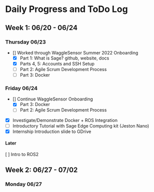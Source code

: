 # Daily Progress and ToDo Log

## Week 1: 06/20 - 06/24

### Thursday 06/23

- [] Worked through WaggleSensor Summer 2022 Onboarding
    - [x] Part 1: What is Sage? github, website, docs
    - [x] Parts 4, 5: Accounts and SSH Setup
    - [ ] Part 2: Agile Scrum Development Process
    - [ ] Part 3: Docker

### Friday 06/24

- [] Continue WaggleSensor Onboarding
    - [x] Part 3: Docker
    - [ ] Part 2: Agile Scrum Development Process
- [x] Investigate/Demonstrate Docker + ROS Integration
- [ ] Introductory Tutorial with Sage Edge Computing kit (Jeston Nano)
- [x] Internship Introduction slide to GDrive

#### Later

[ ] Intro to ROS2

## Week 2: 06/27 - 07/02

### Monday 06/27
